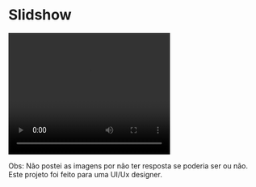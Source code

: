 # Slidshow


<video width="320" height="240" controls>
  
  <source src="Gravação do ecrã 2021-11-26, às 19.46.17.mov" type="video">
  
</video>








Obs: Não postei as imagens por não ter resposta se poderia ser ou não. Este projeto foi feito para uma UI/Ux designer. 
